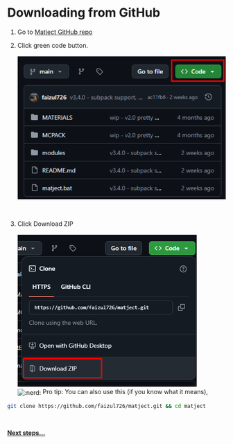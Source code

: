 # Downloading from GitHub

1. Go to [Matject GitHub repo](https://github.com/faizul726/matject)     

2. Click green code button.  
\
![alt text](image-2.png)

<br>

3. Click Download ZIP  
\
![alt text](image-3.png)  
<img style="display: inline; vertical-align: middle;" width="24px" alt=":nerd:" src="/stolen_emojis/nerd.png" title="stolen from YSS discord server"> Pro tip: You can also use this (if you know what it means),
```sh
git clone https://github.com/faizul726/matject.git && cd matject
```
<br>

**[Next steps...](/docs/first-setup)**